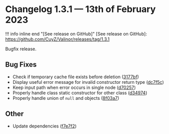 # Changelog 1.3.1 — 13th of February 2023

!!! info inline end "[See release on GitHub]"
    [See release on GitHub]: https://github.com/CuyZ/Valinor/releases/tag/1.3.1

Bugfix release.

## Bug Fixes

* Check if temporary cache file exists before deletion ([3177bf](https://github.com/CuyZ/Valinor/commit/3177bf76849ab60bb5a4396f023a1ef0cc8200c8))
* Display useful error message for invalid constructor return type ([dc7f5c](https://github.com/CuyZ/Valinor/commit/dc7f5c3f837d68704ba987c9f0a5456acc940c31))
* Keep input path when error occurs in single node ([d70257](https://github.com/CuyZ/Valinor/commit/d70257b60dd667ff87b5f333d4b3790904303ab2))
* Properly handle class static constructor for other class ([d34974](https://github.com/CuyZ/Valinor/commit/d349741dd361e4bf9e52c2dbd76ec8799157807a))
* Properly handle union of `null` and objects ([8f03a7](https://github.com/CuyZ/Valinor/commit/8f03a7e0cbe1b83434e14d05a3f533e26b7a243f))

## Other

* Update dependencies ([f7e7f2](https://github.com/CuyZ/Valinor/commit/f7e7f29ff64efa84e1954e0084bb52156e4de56c))

